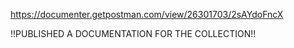 https://documenter.getpostman.com/view/26301703/2sAYdoFncX

!!PUBLISHED A DOCUMENTATION FOR THE COLLECTION!!
